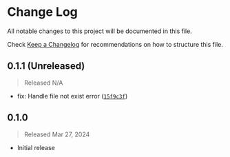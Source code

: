 # Change Log

All notable changes to this project will be documented in this file.

Check [Keep a Changelog](http://keepachangelog.com/) for recommendations on how to structure this file.


## 0.1.1 (Unreleased)
> Released N/A

* fix: Handle file not exist error ([`15f9c3f`](../../commit/15f9c3f6a0c9f6b846e236e5fcc61444f39d82d9))

## 0.1.0
> Released Mar 27, 2024

* Initial release
